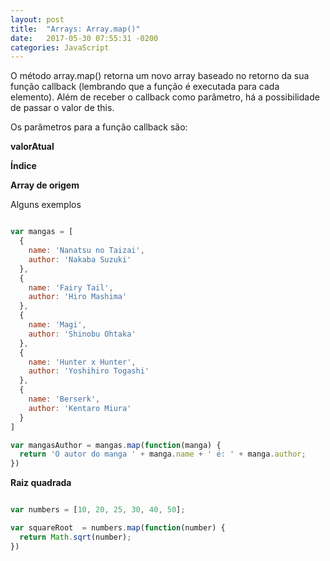 ```yaml
---
layout: post
title:  "Arrays: Array.map()"
date:   2017-05-30 07:55:31 -0200
categories: JavaScript
---
```


O método array.map() retorna um novo array baseado no retorno da sua função callback (lembrando que a função é executada para cada elemento). Além de receber o callback como parâmetro, há a possibilidade de passar o valor de this.


Os parâmetros para a função callback são:

**valorAtual**

**Índice**

**Array de origem**


Alguns exemplos

```js

var mangas = [
  {
    name: 'Nanatsu no Taizai',
    author: 'Nakaba Suzuki'
  },
  {
    name: 'Fairy Tail',
    author: 'Hiro Mashima'
  },
  {
    name: 'Magi',
    author: 'Shinobu Ohtaka'
  },
  {
    name: 'Hunter x Hunter',
    author: 'Yoshihiro Togashi'
  },
  {
    name: 'Berserk',
    author: 'Kentaro Miura'
  }
]

var mangasAuthor = mangas.map(function(manga) {
  return 'O autor do manga ' + manga.name + ' é: ' + manga.author;
})

```

**Raiz quadrada**

```js

var numbers = [10, 20, 25, 30, 40, 50];

var squareRoot  = numbers.map(function(number) {
  return Math.sqrt(number);
})

```
